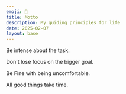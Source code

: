 ```yaml
---
emoji: 📇
title: Motto
description: My guiding principles for life
date: 2025-02-07
layout: base
---
```



Be intense about the task.

Don't lose focus on the bigger goal.

Be Fine with being uncomfortable.

All good things take time.